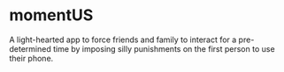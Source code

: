 # momentUS
A light-hearted app to force friends and family to interact for a pre-determined time by imposing silly punishments on the first person to use their phone.
